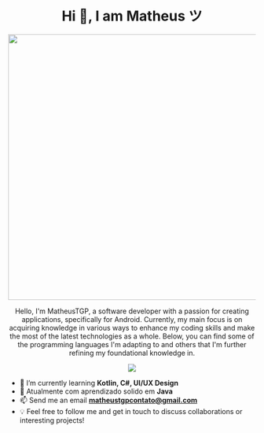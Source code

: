 <h1 align="center">Hi 👋, I am Matheus ツ</h1>

<p align="center">
    <img width="540" align="center" src="https://streak-stats.demolab.com?user=matheustgp&theme=vue-dark&hide_border=false&locale=pt_BR&background=45%2C0A1218%2C2C8390"/>
</p>

<p align="center">
    Hello, I'm MatheusTGP, a software developer with a passion for creating applications, specifically for Android. Currently, my main focus is on acquiring knowledge in various ways to enhance my coding skills and make the most of the latest technologies as a whole.
    Below, you can find some of the programming languages I'm adapting to and others that I'm further refining my foundational knowledge in.
</p>

<p align="center">
  <a href="https://skillicons.dev">
    <img src="https://skillicons.dev/icons?i=java,androidstudio,python,kotlin,bash,c#" />
  </a>
</p>

- 🌱 I’m currently learning **Kotlin, C#, UI/UX Design**
- 📒 Atualmente com aprendizado solido em **Java**
- 📫 Send me an email **matheustgpcontato@gmail.com**
- 💡 Feel free to follow me and get in touch to discuss collaborations or interesting projects!

